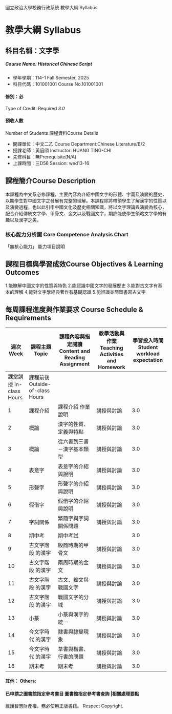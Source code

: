 國立政治大學校務行政系統 教學大綱 Syllabus
# 教學大綱 Syllabus
##  科目名稱：文字學
#####  Course Name: Historical Chinese Script
  * 學年學期：114-1 Fall Semester, 2025 
  * 科目代碼：101001001 Course No.101001001
#### 修別：必
Type of Credit: Required 
_3.0_
#### 預收人數
Number of Students
課程資料Course Details
  * 開課單位：中文二乙 Course Department:Chinese Literature/B/2 
  * 授課老師：黃庭頎 Instructor: HUANG TING-CHI 
  * 先修科目：無Prerequisite(N/A)
  * 上課時間：三D56 Session: wed13-16
##  課程簡介Course Description
本課程為中文系必修課程，主要內容為介紹中國文字的形體、字義及演變的歷史，以期學生對中國文字之發展有完整的理解。本課程除將帶領學生了解漢字的性質以及演變過程，也以此引申中國文化及歷史相關知識，將以文字理論與演變為核心，配合介紹傳統文字學、甲骨文、金文以及戰國文字，期許能使學生領略文字學的有趣以及漢字之美。
###  核心能力分析圖 Core Competence Analysis Chart
「無核心能力」 
能力項目說明
##  課程目標與學習成效Course Objectives & Learning Outcomes 
1.能瞭解中國文字的性質與特色
2.能認識中國文字的發展歷史
3.能對古文字有基本的理解
4.能對文字學經典著作有基礎認識
5.能辨識並簡單書寫古文字
##  每周課程進度與作業要求 Course Schedule & Requirements
週次 Week |  課程主題 Topic |  課程內容與指定閱讀 Content and Reading Assignment |  教學活動與作業 Teaching Activities and Homework |  學習投入時間 Student workload expectation  
---|---|---|---|---  
課堂講授 In-class Hours |  課程前後 Outside-of-class Hours  
1 |  課程介紹 |  課程介紹 作業說明 |  講授與討論 |  3.0 |  3.0  
2 |  概論 |  漢字的性質、定義與特點 |  講授與討論 |  3.0 |  4.0  
3 |  概論 |  從六書到三書－漢字基本類型 |  講授與討論 |  3.0 |  3.0  
4 |  表意字 |  表意字的介紹與說明 |  講授與討論 |  3.0 |  4.5  
5 |  形聲字 |  形聲字的介紹與說明 |  講授與討論 |  3.0 |  3.0  
6 |  假借字 |  假借字的介紹與說明 |  講授與討論 |  3.0 |  3.0  
7 |  字詞關係 |  繁簡字與字詞關係問題 |  講授與討論 |  3.0 |  4.5  
8 |  期中考 |  期中考試 |  |  3.0 |  3.0  
9 |  古文字階段 的漢字 |  殷商時期的甲骨文 |  講授與討論 |  3.0 |  3.0  
10 |  古文字階段 的漢字 |  兩周時期的金文 |  講授與討論 |  3.0 |  4.5  
11 |  古文字階段 的漢字 |  古文、籀文與戰國文字 |  講授與討論 |  3.0 |  3.0  
12 |  古文字階段 的漢字 |  戰國文字的分域 |  講授與討論 |  3.0 |  3.0  
13 |  小篆 |  小篆與漢字的統一 |  講授與討論 |  3.0 |  3.0  
14 |  今文字時代 的漢字 |  隸書與隸變現象 |  講授與討論 |  3.0 |  3.0  
15 |  今文字時代 的漢字 |  草書與楷書、行書的問題 |  講授與討論 |  3.0 |  4.5  
16 |  期末考 |  期末考 |  講授與討論 |  3.0 |  3.0  
####  其他： Others:
####  已申請之圖書館指定參考書目  圖書館指定參考書查詢 |相關處理要點
維護智慧財產權，務必使用正版書籍。 Respect Copyright.